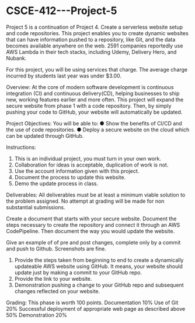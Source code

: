 # CSCE-412---Project-5
Project 5 is a continuation of Project 4.
Create a serverless website setup and code repositories.
This project enables you to create dynamic websites that can have information pushed to a repository, like Git, and the data becomes available anywhere on the web. 2591 companies reportedly use AWS Lambda in their tech stacks, including Udemy, Delivery Hero, and Nubank.

For this project, you will be using services that charge. The average charge incurred by students last year was under $3.00. 

Overview:
At the core of modern software development is continuous integration (CI) and continuous delivery(CD), helping businesses to ship new, working features earlier and more often. This project will expand the secure website from phase 1 with a code repository. Then, by simply
pushing your code to GitHub, your website will automatically be updated.

 

Project Objectives:
You will be able to:
● Show the benefits of CI/CD and the use of code repositories.
● Deploy a secure website on the cloud which can be updated through GitHub.

 

Instructions:
1. This is an individual project, you must turn in your own work.
2. Collaboration for ideas is acceptable, duplication of work is not.
3. Use the account information given with this project.
4. Document the process to update this website.
5. Demo the update process in class.

 

Deliverables:
All deliverables must be at least a minimum viable solution to the problem assigned. No attempt at
grading will be made for non substantial submissions.

Create a document that starts with your secure website. Document the steps necessary to create the
repository and connect it through an AWS CodePipeline. Then document the way you would update
the website.


Give an example of of pre and post changes, complete only by a commit and push to Github. Screenshots are fine.
1. Provide the steps taken from beginning to end to create a dynamically updateable AWS
website using GitHub. It means, your website should update just by making a commit to your GitHub repo.
2. Provide the link to your website.
3. Demonstration pushing a change to your GitHub repo and subsequent changes reflected on your website.

Grading:
This phase is worth 100 points.
Documentation 10%
Use of Git 20%
Successful deployment of appropriate web page as described above 50%
Demonstration 20%
